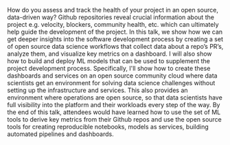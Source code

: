How do you assess and track the health of your project in an open source, data-driven way? Github repositories reveal crucial information about the project e.g. velocity, blockers, community health, etc. which can ultimately help guide the development of the project. In this talk, we show how we can get deeper insights into the software development process by creating a set of open source data science workflows that collect data about a repo’s PR’s, analyze them, and visualize key metrics on a dashboard. I will also show how to build and deploy ML models that can be used to supplement the project development process. Specifically, I'll show how to create these dashboards and services on an open source community cloud where data scientists get an environment for solving data science challenges without setting up the infrastructure and services. This also provides an environment where operations are open source, so that data scientists have full visibility into the platform and their workloads every step of the way. By the end of this talk, attendees would have learned how to use the set of ML tools to derive key metrics from their Github repos and use the open source tools for creating reproducible notebooks, models as services, building automated pipelines and dashboards.